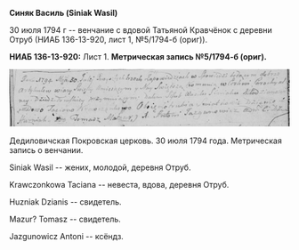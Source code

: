 **Синяк Василь (Siniak Wasil)**

30 июля 1794 г -- венчание с вдовой Татьяной Кравчёнок с деревни Отруб
(НИАБ 136-13-920, лист 1, №5/1794-б (ориг)).

**НИАБ 136-13-920:** Лист 1. **Метрическая запись №5/1794-б (ориг).**

![](./media/3bee1e87bd2667383e727d2481d838ae1aa655c0.png)

Дедиловичская Покровская церковь. 30 июля 1794 года. Метрическая запись
о венчании.

Siniak Wasil -- жених, молодой, деревня Отруб.

Krawczonkowa Taciana -- невеста, вдова, деревня Отруб.

Huzniak Dzianis -- свидетель.

Mazur? Tomasz -- свидетель.

Jazgunowicz Antoni -- ксёндз.
